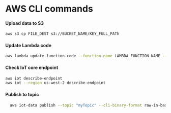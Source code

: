 # AWS CLI commands

#### Upload data to S3 

```bash
aws s3 cp FILE_DEST s3://BUCKET_NAME/KEY_FULL_PATh
```

#### Update Lambda code

```bash
aws lambda update-function-code --function-name LAMBDA_FUNCTION_NAME --s3-bucket BUCKET_NAME --s3-key KEY_FULL_PATh.zip --publish
```

#### Check IoT core endpoint 

```bash
aws iot describe-endpoint
aws iot --region us-west-2 describe-endpoint
```

#### Publish to topic 

```bash
  aws iot-data publish --topic "myTopic" --cli-binary-format raw-in-base64-out --payload "{\"uptime\": 123,\"temp\":44,\"humidity\":44}"
```